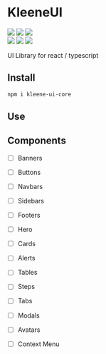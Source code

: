 # KleeneUI 

[![][build]][build-url] [![][npm]][npm-url] [![][license]][license-url]  
[![][dl]][npm-url] [![][stars]][gh-url] [![][commit]][gh-url]

UI Library for react / typescript

## Install


```bash
npm i kleene-ui-core 
```

## Use

## Components

- [ ] Banners
- [ ] Buttons
- [ ] Navbars
- [ ] Sidebars
- [ ] Footers
- [ ] Hero
- [ ] Cards
- [ ] Alerts
- [ ] Tables
- [ ] Steps
- [ ] Tabs
- [ ] Modals
- [ ] Avatars
- [ ] Context Menu


[license]: https://badgen.net/github/license/ggenzone/kleene-ui?color=green
[license-url]: https://github.com/ggenzone/kleene-ui/blob/master/LICENSE
[build]: https://badgen.net/github/checks/ggenzone/kleene-ui?label=build
[build-url]: https://github.com/ggenzone/kleene-ui/actions
[npm]: https://badgen.net/github/tag/ggenzone/kleene-ui?label=version&color=green
[npm-url]: https://www.npmjs.com/package/kleene-ui-core
[dl]: https://badgen.net/npm/dt/kleene-ui-core?label=installs&icon=npm&color=green
[gh-url]: https://github.com/ggenzone/kleene-ui
[commit]: https://badgen.net/github/last-commit/ggenzone/kleene-ui?icon=github&color=green
[stars]: https://badgen.net/github/stars/ggenzone/kleene-ui?color=green
